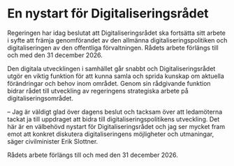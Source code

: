 # En nystart för Digitaliseringsrådet

Regeringen har idag beslutat att Digitaliseringsrådet ska fortsätta sitt arbete i syfte att främja genomförandet av den allmänna digitaliseringspolitiken och digitaliseringen av den offentliga förvaltningen. Rådets arbete förlängs till och med den 31 december 2026.

Den digitala utvecklingen i samhället går snabbt och Digitaliseringsrådet utgör en viktig funktion för att kunna samla och sprida kunskap om aktuella förändringar och behov inom området. Genom sin rådgivande funktion bidrar rådet till utveckling av regeringens strategiska arbete på digitaliseringsområdet.

– Jag är väldigt glad över dagens beslut och tacksam över att ledamöterna tackat ja till uppdraget att bidra till digitaliseringspolitikens utveckling. Det här är en välbehövd nystart för Digitaliseringsrådet och jag ser mycket fram emot att konkret diskutera digitaliseringens möjligheter och utmaningar, säger civilminister Erik Slottner.

Rådets arbete förlängs till och med den 31 december 2026.
